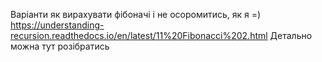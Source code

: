 Варіанти  як вирахувати фібоначі і не осоромитись, як я =)  
https://understanding-recursion.readthedocs.io/en/latest/11%20Fibonacci%202.html     Детально можна тут розібратись
